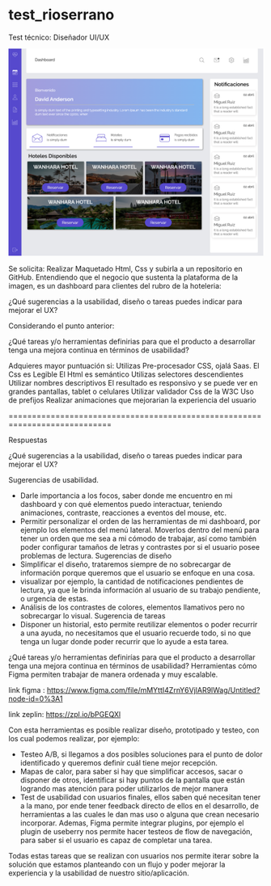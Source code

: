 # test_rioserrano

Test técnico:  Diseñador UI/UX

![](header.png)

Se solicita:
Realizar Maquetado Html, Css y subirla a un repositorio en GitHub.
Entendiendo que el negocio que sustenta la plataforma de la imagen, es un dashboard para clientes del rubro de la hoteleria:  

¿Qué sugerencias a la usabilidad, diseño o tareas puedes indicar para mejorar el UX?

Considerando el punto anterior: 

¿Qué tareas y/o herramientas definirias para que el producto a desarrollar tenga una mejora continua en términos de usabilidad?

Adquieres mayor puntuación si:
Utilizas Pre-procesador CSS, ojalá Saas.
El Css es Legible
El Html es semántico
Utilizas selectores descendientes
Utilizar nombres descriptivos
El resultado es responsivo y se puede ver en grandes pantallas, tablet o celulares
Utilizar validador Css de la W3C
Uso de prefijos
Realizar animaciones que mejorarian la experiencia del usuario

============================================================================

Respuestas

¿Qué sugerencias a la usabilidad, diseño o tareas puedes indicar para mejorar el UX?

Sugerencias de usabilidad.
- Darle importancia a los focos, saber donde me encuentro en mi dashboard y con qué elementos puedo interactuar, 
teniendo animaciones, contraste, reacciones a eventos del mouse, etc.
- Permitir personalizar el orden de las herramientas de mi dashboard, por ejemplo los elementos del menú lateral. 
Moverlos dentro del menú para tener un orden que me sea a mi cómodo de trabajar, así como también poder configurar tamaños de letras 
y contrastes por si el usuario posee problemas de lectura.
Sugerencias de diseño
- Simplificar el diseño, trataremos siempre de no sobrecargar de información porque queremos que el usuario se enfoque en una cosa. 
- visualizar por ejemplo, la cantidad de notificaciones pendientes de lectura, ya que le brinda información al usuario de su trabajo pendiente,
o urgencia de estas.
- Análisis de los contrastes de colores, elementos llamativos pero no sobrecargar lo visual.
Sugerencia de tareas
- Disponer un historial, esto permite reutilizar elementos o poder recurrir a una ayuda, no necesitamos que el usuario recuerde todo, 
si no que tenga un lugar donde poder recurrir que lo ayude a esta tarea.


¿Qué tareas y/o herramientas definirías para que el producto a desarrollar tenga una mejora continua en términos de usabilidad?
Herramientas cómo Figma permiten trabajar de manera ordenada y muy escalable.

link figma : https://www.figma.com/file/mMYttI4ZrnY6VjlAR9lWag/Untitled?node-id=0%3A1

link zeplin: https://zpl.io/bPGEQXl

Con esta herramientas es posible realizar diseño, prototipado y testeo, con los cual podemos realizar, por ejemplo: 
- Testeo A/B, si llegamos a dos posibles soluciones para el punto de dolor identificado y queremos definir cuál tiene mejor recepción. 
- Mapas de calor, para saber si hay que simplificar accesos, sacar o disponer de otros, identificar si hay puntos de la pantalla que están 
logrando mas atención para poder utilizarlos de mejor manera
- Test de usabilidad con usuarios finales, ellos saben qué necesitan tener a la mano, por ende tener feedback directo de ellos en el desarrollo, 
de herramientas a las cuales le dan mas uso o alguna que crean necesario incorporar.
Ademas, Figma permite integrar plugins, por ejemplo el plugin de useberry nos permite hacer testeos de flow de navegación, 
para saber si el usuario es capaz de completar una tarea.

Todas estas tareas que se realizan con usuarios nos permite iterar sobre la solución que estamos planteando con un flujo y poder mejorar 
la experiencia y la usabilidad de nuestro sitio/aplicación.
